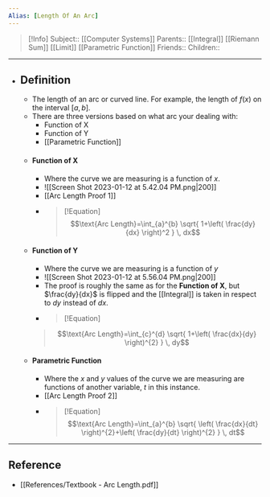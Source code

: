 ```yaml
---
Alias: [Length Of An Arc]
---
```

> [!Info]
> Subject:: [[Computer Systems]]
> Parents:: [[Integral]] [[Riemann Sum]] [[Limit]] [[Parametric Function]]
> Friends:: 
> Children:: 
---
- ## Definition
	- The length of an arc or curved line. For example, the length of $f(x)$ on the interval $[a,b]$. 
	- There are three versions based on what arc your dealing with:
		- Function of X
		- Function of Y
		- [[Parametric Function]]
	- #### Function of X
		- Where the curve we are measuring is a function of $x$.
		- ![[Screen Shot 2023-01-12 at 5.42.04 PM.png|200]]
		- [[Arc Length Proof 1]]
		- > [!Equation]
          > $$\text{Arc Length}=\int_{a}^{b} \sqrt{ 1+\left( \frac{dy}{dx} \right)^2 } \, dx$$
	- #### Function of Y
		- Where the curve we are measuring is a function of $y$
		- ![[Screen Shot 2023-01-12 at 5.56.04 PM.png|200]]
		- The proof is roughly the same as for the **Function of X**, but $\frac{dy}{dx}$ is flipped and the [[Integral]] is taken in respect to $dy$ instead of $dx$.
		- > [!Equation]
	  > $$\text{Arc Length}=\int_{c}^{d} \sqrt{ 1+\left( \frac{dx}{dy} \right)^{2} } \, dy$$
	- #### Parametric Function
		- Where the $x$ and $y$ values of the curve we are measuring are functions of another variable, $t$ in this instance.
		- [[Arc Length Proof 2]]
		- > [!Equation]
		  > $$\text{Arc Length}=\int_{a}^{b} \sqrt{ \left( \frac{dx}{dt} \right)^{2}+\left( \frac{dy}{dt} \right)^{2} } \, dt$$
---
## Reference
- [[References/Textbook - Arc Length.pdf]]